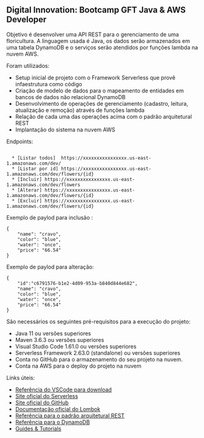 <h2>Digital Innovation: Bootcamp GFT Java & AWS Developer</h2>

Objetivo é desenvolver uma API REST para o gerenciamento de uma floricultura. A linguagem usada é Java, os dados serão armazenados em uma tabela DynamoDB e o serviços serão atendidos por funções lambda na nuvem AWS.

Foram utilizados:

* Setup inicial de projeto com o Framework Serverless que provê infaestrutura como código
* Criação de modelo de dados para o mapeamento de entidades em bancos de dados não relacional DynamoDB
* Desenvolvimento de operações de gerenciamento (cadastro, leitura, atualização e remoção) através de funções lambda
* Relação de cada uma das operações acima com o padrão arquitetural REST
* Implantação do sistema na nuvem AWS


Endpoints:
```

  * [Listar todos]  https://xxxxxxxxxxxxxxxx.us-east-1.amazonaws.com/dev/
  * [Listar por id] https://xxxxxxxxxxxxxxxx.us-east-1.amazonaws.com/dev/flowers/{id}
  * [Incluir] https://xxxxxxxxxxxxxxxx.us-east-1.amazonaws.com/dev/flowers
  * [Alterar] https://xxxxxxxxxxxxxxxx.us-east-1.amazonaws.com/dev/flowers/{id}
  * [Excluir] https://xxxxxxxxxxxxxxxx.us-east-1.amazonaws.com/dev/flowers/{id}

```

Exemplo de paylod para inclusão :
```
{   
    "name": "cravo",
    "color": "blue",
    "water": "once",
    "price": "66.54"
}
```

Exemplo de paylod para alteração:
```
{   
    "id":"c6791576-b1e2-4d09-953a-b840d844e682",
    "name": "cravo",
    "color": "blue",
    "water": "once",
    "price": "66.54"
}
```

São necessários os seguintes pré-requisitos para a execução do projeto:

* Java 11 ou versões superiores
* Maven 3.6.3 ou versões superiores
* Visual Studio Code 1.61.0 ou versões superiores
* Serverless Framework 2.63.0 (standalone) ou versões superiores
* Conta no GitHub para o armazenamento do seu projeto na nuvem.
* Conta na AWS para o deploy do projeto na nuvem


Links úteis:

* [Referência do VSCode para download](https://code.visualstudio.com/)
* [Site oficial do Serverless](https://www.serverless.com/)
* [Site oficial do GitHub](http://github.com/)
* [Documentação oficial do Lombok](https://projectlombok.org/)
* [Referência para o padrão arquitetural REST](https://restfulapi.net/)
* [Referência para o DynamoDB](https://docs.aws.amazon.com/amazondynamodb/latest/developerguide/WorkingWithDynamo.html)
* [Guides & Tutorials](https://www.serverless.com/blog/how-to-create-a-rest-api-in-java-using-dynamodb-and-serverless)